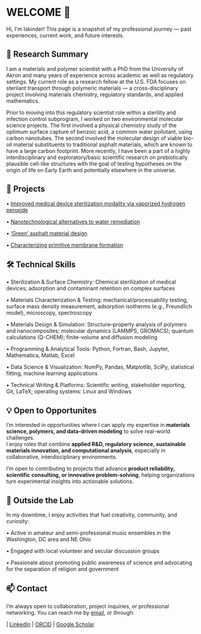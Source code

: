 # WELCOME 👋
Hi, I'm Iskinder! This page is a snapshot of my professional journey — past experiences, current work, and future interests.

## 🔬 Research Summary

I am a materials and polymer scientist with a PhD from the University of Akron and many years of experience across academic as well as regulatory settings. My current role as a research fellow at the U.S. FDA focuses on sterilant transport through polymeric materials — a cross-disciplinary project involving materials chemistry, regulatory standards, and applied mathematics.

Prior to moving into this regulatory scientist role within a sterility and infection control subprogram, I worked on two environmental molecular science projects. The first involved a physical chemistry study of the optimum surface capture of benzoic acid, a common water pollutant, using carbon nanotubes. The second involved the molecular design of viable bio-oil material substituents to traditional asphalt materials, which are known to have a large carbon footprint. More recently, I have been a part of a highly interdisciplinary and exploratory/basic scientific research on prebiotically plausible cell-like structures with the goal of testing hypotheses on the origin of life on Early Earth and potentially elsewhere in the universe.

## 📂 Projects

• [Improved medical device sterilization modality via vaporized hydrogen peroxide](project-sterilization.md)
  
• [Nanotechnological alternatives to water remediation](project-water.md)

• [‘Green’ asphalt material design](project-asphalt.md)

• [Characterizing primitive membrane formation](project-membranes.md)

## 🛠️ Technical Skills

•	Sterilization & Surface Chemistry: Chemical sterilization of medical devices; adsorption and contaminant retention on complex surfaces

•	Materials Characterization & Testing: mechanical/processability testing, surface mass density measurement, adsorption isotherms (e.g., Freundlich model), microscopy, spectroscopy

•	Materials Design & Simulation: Structure–property analysis of polymers and nanocomposites; molecular dynamics (LAMMPS, GROMACS); quantum calculations (Q-CHEM); finite-volume and diffusion modeling

•	Programming & Analytical Tools: Python, Fortran, Bash, Jupyter, Mathematica, Matlab, Excel

•	Data Science & Visualization: NumPy, Pandas, Matplotlib, SciPy, statistical fitting, machine learning applications

•	Technical Writing & Platforms: Scientific writing, stakeholder reporting, Git, LaTeX; operating systems: Linux and Windows

## 💡 Open to Opportunites

I’m interested in opportunities where I can apply my expertise in **materials science, polymers, and data-driven modeling** to solve real-world challenges.  
I enjoy roles that combine **applied R&D, regulatory science, sustainable materials innovation, and computational analysis**, especially in collaborative, interdisciplinary environments.  

I’m open to contributing to projects that advance **product reliability, scientific consulting, or innovative problem-solving**, helping organizations turn experimental insights into actionable solutions.

## 🎷 Outside the Lab

In my downtime, I enjoy activities that fuel creativity, community, and curiosity:  

• Active in amateur and semi-professional music ensembles in the Washington, DC area and NE Ohio 

• Engaged with local volunteer and secular discussion groups  

• Passionate about promoting public awareness of science and advocating for the separation of religion and government  

## 📫 Contact

I’m always open to collaboration, project inquiries, or professional networking. You can reach me by [email](mailto:connectwithiskinder@gmail.com), or through:  

| [LinkedIn](https://www.linkedin.com/in/iskinder-arsano-334814316/) | [ORCID](https://orcid.org/0000-0001-7284-1632) | [Google Scholar](https://scholar.google.com/citations?user=lcbbnUoAAAAJ&hl=en&oi=ao)  


